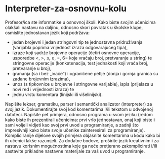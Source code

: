 # Interpreter-za-osnovnu-kolu

Profesor/ica ste informatike u osnovnoj školi. Kako biste svojim učenicima
olakšali nastavu na daljinu, odnosno skori povratak u školske klupe, osmislite
jednostavan jezik koji podržava:
- jedan brojevni i jedan stringovni tip te jednostavna pridruživanja (varijabla poprima vrijednost izraza odgovarajućeg tipa),
- izraze koji sadrže brojevne operacije (četiri osnovne operacije, usporedbe
<, >, ≤, ≥, =, 6= koje vraćaju broj, pretvaranje u string) te stringovne operacije (konkatenacija, test jednakosti koji vraća broj, pretvaranje u broj),
- grananja (sa i bez „inače”) i ograničene petlje (donja i gornja granica su
zadane brojevnim izrazima),
- unos (s tipkovnice u brojevne i stringovne varijable), ispis (prijelaza u novi
red i vrijednosti izraza) te
- jednu vrstu komentara (linijski ili višelinijski).

Napišite lekser, gramatiku, parser i semantički analizator (interpreter) za
svoj jezik. Dokumentirajte svoj kod komentarima i/ili tekstom u odvojenoj
datoteci.
Napišite pet primjera, odnosno programa u svom jeziku (redom kako biste
ih prezentirali učenicima: prvi vrlo jednostavan, onaj koji biste i sami voljeli
vidjeti kao svoj prvi uvod u programiranje, a zadnji što impresivniji kako biste
svoje učenike zainteresirali za programiranje). Kompliciranije dijelove svojih
primjera objasnite komentarima u kodu kako bi ih učenici lakše razumjeli.
Za dodatne bodove, proširite jezik kreativnim i za nastavu korisnim mogućnostima koje ga neće pretjerano zakomplicirati i/ili sastavite prikladne nastavne
materijale za vaš uvod u programiranje.
